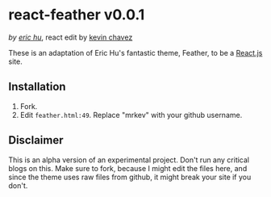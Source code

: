 # react-feather v0.0.1

_by [eric hu](http://erichu.tumblr.com)_, react edit by [kevin chavez](http://shoesnosocks.tumblr.com)

These is an adaptation of Eric Hu's fantastic theme, Feather, to be a [React.js](https://facebook.github.io/react/) site. 

## Installation

1. Fork.
1. Edit `feather.html:49`. Replace "mrkev" with your github username.

## Disclaimer

This is an alpha version of an experimental project. Don't run any critical blogs on this. Make sure to fork, because I might edit the files here, and since the theme uses raw files from github, it might break your site if you don't.
